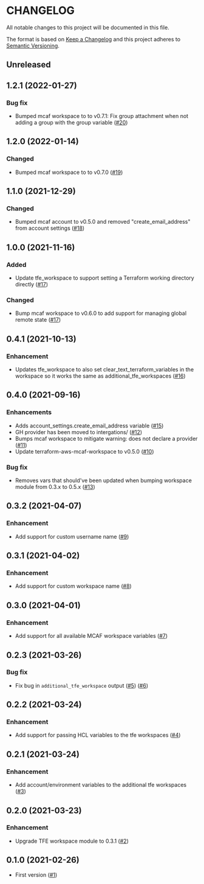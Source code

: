 # CHANGELOG

All notable changes to this project will be documented in this file.

The format is based on [Keep a Changelog](http://keepachangelog.com/) and this project adheres to [Semantic Versioning](http://semver.org/).

## Unreleased


## 1.2.1 (2022-01-27)
### Bug fix
* Bumped mcaf workspace to to v0.7.1: Fix group attachment when not adding a group with the group variable ([#20](https://github.com/schubergphilis/terraform-aws-mcaf-avm/pull/20))

## 1.2.0 (2022-01-14)
### Changed
* Bumped mcaf workspace to to v0.7.0 ([#19](https://github.com/schubergphilis/terraform-aws-mcaf-avm/pull/19))

## 1.1.0 (2021-12-29)
### Changed
* Bumped mcaf account to v0.5.0 and removed "create_email_address" from account settings ([#18](https://github.com/schubergphilis/terraform-aws-mcaf-avm/pull/18))

## 1.0.0 (2021-11-16)
### Added
* Update tfe_workspace to support setting a Terraform working directory directly ([#17](https://github.com/schubergphilis/terraform-aws-mcaf-avm/pull/17))

### Changed
* Bump mcaf workspace to v0.6.0 to add support for managing global remote state ([#17](https://github.com/schubergphilis/terraform-aws-mcaf-avm/pull/17))

## 0.4.1 (2021-10-13)
### Enhancement
* Updates tfe_workspace to also set clear_text_terraform_variables in the workspace so it works the same as additional_tfe_workspaces ([#16](https://github.com/schubergphilis/terraform-aws-mcaf-avm/pull/16))

## 0.4.0 (2021-09-16)
### Enhancements
* Adds account_settings.create_email_address variable ([#15](https://github.com/schubergphilis/terraform-aws-mcaf-avm/pull/15))
* GH provider has been moved to intergations/ ([#12](https://github.com/schubergphilis/terraform-aws-mcaf-avm/pull/12))
* Bumps mcaf workspace to mitigate warning: does not declare a provider ([#11](https://github.com/schubergphilis/terraform-aws-mcaf-avm/pull/11))
* Update terraform-aws-mcaf-workspace to v0.5.0 ([#10](https://github.com/schubergphilis/terraform-aws-mcaf-avm/pull/10))

### Bug fix
* Removes vars that should've been updated when bumping workspace module from 0.3.x to 0.5.x ([#13](https://github.com/schubergphilis/terraform-aws-mcaf-avm/pull/13))

## 0.3.2 (2021-04-07)
### Enhancement
* Add support for custom username name ([#9](https://github.com/schubergphilis/terraform-aws-mcaf-avm/pull/9))

## 0.3.1 (2021-04-02)
### Enhancement
* Add support for custom workspace name ([#8](https://github.com/schubergphilis/terraform-aws-mcaf-avm/pull/8))

## 0.3.0 (2021-04-01)
### Enhancement
* Add support for all available MCAF workspace variables ([#7](https://github.com/schubergphilis/terraform-aws-mcaf-avm/pull/7))

## 0.2.3 (2021-03-26)
### Bug fix
* Fix bug in `additional_tfe_workspace` output ([#5](https://github.com/schubergphilis/terraform-aws-mcaf-avm/pull/5)) ([#6](https://github.com/schubergphilis/terraform-aws-mcaf-avm/pull/6))

## 0.2.2 (2021-03-24)
### Enhancement
* Add support for passing HCL variables to the tfe workspaces ([#4](https://github.com/schubergphilis/terraform-aws-mcaf-avm/pull/4))

## 0.2.1 (2021-03-24)
### Enhancement
* Add account/environment variables to the additional tfe workspaces ([#3](https://github.com/schubergphilis/terraform-aws-mcaf-avm/pull/3))

## 0.2.0 (2021-03-23)
### Enhancement
* Upgrade TFE workspace module to 0.3.1 ([#2](https://github.com/schubergphilis/terraform-aws-mcaf-avm/pull/2))

## 0.1.0 (2021-02-26)
* First version ([#1](https://github.com/schubergphilis/terraform-aws-mcaf-avm/pull/1))
